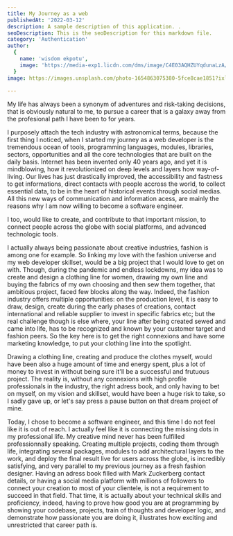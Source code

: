 ```yaml
---
title: My Journey as a web 
publishedAt: '2022-03-12'
description: A sample description of this application. .
seoDescription: This is the seoDescription for this markdown file.
category: 'Authentication'
author:
  {
    name: 'wisdom ekpotu',
    image: 'https://media-exp1.licdn.com/dms/image/C4E03AQHZUYqdunaLzA/profile-displayphoto-shrink_200_200/0/1655124268576?e=1661385600&v=beta&t=12k6HwUxtomaJ_fLEmI5rw0oihKSydkup2U7y5-o0qA',
  }
image: https://images.unsplash.com/photo-1654863075380-5fce8cae1851?ixlib=rb-1.2.1&ixid=MnwxMjA3fDB8MHx0b3BpYy1mZWVkfDMyfGJvOGpRS1RhRTBZfHxlbnwwfHx8fA%3D%3D&auto=format&fit=crop&w=500&q=60'
  
---
```

My life  has always been a synonym of adventures and risk-taking decisions, that is obviously natural to me,
to pursue a career that is a galaxy away from the profesional path I have been to for years.

I purposely attach the tech industry with astronomical terms, because the first thing I noticed, when I started my journey as a web developer is the tremendous ocean of tools, programming languages, modules, libraries, sectors, opportunities and all the core technologies that are built on the daily basis. Internet has been invented only 40 years ago, and yet it is mindblowing, how it revolutionized on deep levels and layers how way-of-living.
Our lives has just drastically improved, the accessibility and fastness to get informations, direct contacts with people accross the world, to collect essential data, to be in the heart of historical events through social medias. All this new ways of communication and information acess, are mainly the reasons why I am now willing to become a software engineer.

I too, would like to create, and contribute to that important mission, to connect people across the globe with social platforms, and advanced technologic tools.

I actually always being passionate about creative industries, fashion is among one for example. So linking my love with the fashion universe and my web developer skillset, would be a big project that I would love to get on with. Though, during the pandemic and endless lockdowns, my idea was to create and design a clothing line for women, drawing my own line and buying the fabrics of my own choosing and then sew them together, that ambitious project, faced few blocks along the way. Indeed, the fashion industry offers multiple opportunities: on the production level, it is easy to draw, design, create during the early phases of creations, contact international and reliable supplier to invest in specific fabrics etc; but the real challenge though is else where, your line after being created sewed and came into life, has to be recognized and known by your customer target and fashion peers. So the key here is to get the right connexions and have some marketing knowledge, to put your clothing line into the spotlight.
  
Drawing a clothing line, creating and produce the clothes myself, would have been also a huge amount of time and energy spent, plus a lot of money to invest in without being sure it'll be a successful and frutuous project. The reality is, without any connexions with high profile professionals in the industry, the right adress book, and only having to bet on myself, on my vision and skillset, would have been a huge risk to take, so I sadly gave up, or let's say press a pause button on that dream project of mine. 

Today, I chose to become a software engineer, and this time I do not feel like it is out of reach. I actually feel like it is connecting the missing dots in my professional life. My creative mind never has been fulfilled professionnally speaking. Creating multiple projects, coding them through life, integrating several packages, modules to add architectural layers to the work, and deploy the final result live for users across the globe, is incredibly satisfying, and very parallel to my previous journey as a fresh fashion designer. Having an adress book filled with Mark Zuckerberg contact details, or having a social media platform with millions of followers to connect your creation to most of your clientele, is not a requirement to succeed in that field. That time, it is actually about your technical skills and proficiency, indeed, having to prove how good you are at programming by showing your codebase, projects, train of thoughts and developer logic, and demonstrate how passionate you are doing it, illustrates how exciting and unrestricted that career path is. 


